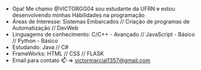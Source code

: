 -  Opa! Me chamo @VICTORGG04 sou estudante da UFRN e estou desenvolvendo minhas Hábilidades na programação
-  Áreas de Interesse: Sistemas Embarcados // Criação de programas de Automatização // DevWeb
-  Linguagems de conhecimento: C/C++ - Avançado // JavaScript - Básico // Python - Básico
-  Estudando: Java // C#
-  FrameWorks: HTML // CSS // FLASK
-  Email para contato 📫 => victormarcial1357@gmail.com

<!---
VICTORGG04/MyPerfil is a ✨ special ✨ repository because its `README.md` (this file) appears on your GitHub profile.
You can click the Preview link to take a look at your changes.
--->
